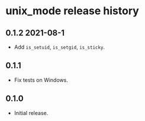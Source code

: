 # unix\_mode release history

## 0.1.2 2021-08-1

* Add `is_setuid`, `is_setgid`, `is_sticky`.

## 0.1.1

* Fix tests on Windows.

## 0.1.0

* Initial release.

